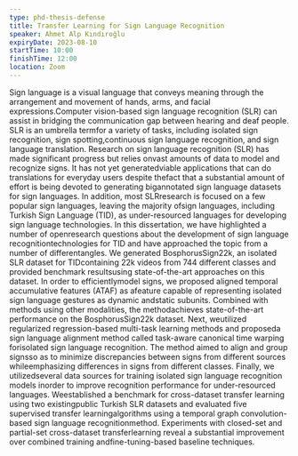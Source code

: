 ```yaml
---
type: phd-thesis-defense
title: Transfer Learning for Sign Language Recognition
speaker: Ahmet Alp Kındıroğlu
expiryDate: 2023-08-10
startTime: 10:00
finishTime: 12:00
location: Zoom
---
```


Sign language is a visual language that conveys meaning through the arrangement
and movement of hands, arms, and facial expressions.Computer vision-based sign
language recognition (SLR) can assist in bridging the communication gap between
hearing and deaf people. SLR is an umbrella termfor a variety of tasks,
including isolated sign recognition, sign spotting,continuous sign language
recognition, and sign language translation. Research on sign language
recognition (SLR) has made significant progress but relies onvast amounts of
data to model and recognize signs. It has not yet generatedviable applications
that can do translations for everyday users despite thefact that a substantial
amount of effort is being devoted to generating bigannotated sign language
datasets for sign languages. In addition, most SLRresearch is focused on a few
popular sign languages, leaving the majority ofsign languages, including Turkish
Sign Language (TID), as under-resourced languages for developing sign language
technologies. In this dissertation, we have highlighted a number of openresearch
questions about the development of sign language recognitiontechnologies for TID
and have approached the topic from a number of differentangles. We generated
BosphorusSign22k, an isolated SLR dataset for TIDcontaining 22k videos from 744
different classes and provided benchmark resultsusing state-of-the-art
approaches on this dataset. In order to efficientlymodel signs, we proposed
aligned temporal accumulative features (ATAF) as afeature capable of
representing isolated sign language gestures as dynamic andstatic subunits.
Combined with methods using other modalities, the methodachieves
state-of-the-art performance on the BosphorusSign22k dataset. Next, weutilized
regularized regression-based multi-task learning methods and proposeda sign
language alignment method called task-aware canonical time warping forisolated
sign language recognition. The method aimed to align and group signsso as to
minimize discrepancies between signs from different sources whileemphasizing
differences in signs from different classes. Finally, we utilizedseveral data
sources for training isolated sign language recognition models inorder to
improve recognition performance for under-resourced languages. Weestablished a
benchmark for cross-dataset transfer learning using two existingpublic Turkish
SLR datasets and evaluated five supervised transfer learningalgorithms using a
temporal graph convolution-based sign language recognitionmethod. Experiments
with closed-set and partial-set cross-dataset transferlearning reveal a
substantial improvement over combined training andfine-tuning-based baseline
techniques.
